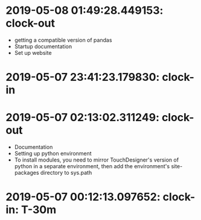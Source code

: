 # 2019-05-08 01:49:28.449153: clock-out

* getting a compatible version of pandas
* Startup documentation
* Set up website

# 2019-05-07 23:41:23.179830: clock-in

# 2019-05-07 02:13:02.311249: clock-out
* Documentation
* Setting up python environment
* To install modules, you need to mirror TouchDesigner's version of python in a separate environment, then add the environment's site-packages directory to sys.path

# 2019-05-07 00:12:13.097652: clock-in: T-30m

